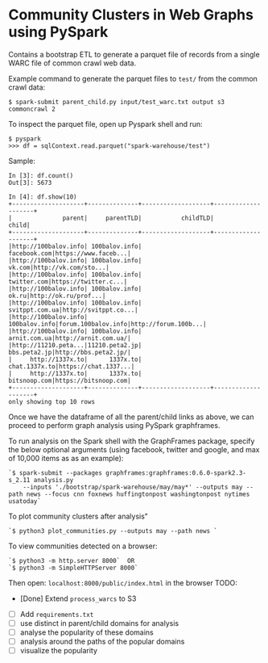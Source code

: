 # Community Clusters in Web Graphs using PySpark

Contains a bootstrap ETL to generate a parquet file of records from a single WARC file of common crawl web data.

Example command to generate the parquet files to ```test/``` from the common crawl data:

    $ spark-submit parent_child.py input/test_warc.txt output s3 commoncrawl 2 

To inspect the parquet file, open up Pyspark shell and run:

```
$ pyspark
>>> df = sqlContext.read.parquet("spark-warehouse/test")
```

Sample:
```
In [3]: df.count()
Out[3]: 5673

In [4]: df.show(10)
+--------------------+--------------+-------------------+--------------------+
|              parent|     parentTLD|           childTLD|               child|
+--------------------+--------------+-------------------+--------------------+
|http://100balov.info| 100balov.info|       facebook.com|https://www.faceb...|
|http://100balov.info| 100balov.info|             vk.com|http://vk.com/sto...|
|http://100balov.info| 100balov.info|        twitter.com|https://twitter.c...|
|http://100balov.info| 100balov.info|              ok.ru|http://ok.ru/prof...|
|http://100balov.info| 100balov.info|     svitppt.com.ua|http://svitppt.co...|
|http://100balov.info| 100balov.info|forum.100balov.info|http://forum.100b...|
|http://100balov.info| 100balov.info|       arnit.com.ua|http://arnit.com.ua/|
|http://11210.peta...|11210.peta2.jp|       bbs.peta2.jp|http://bbs.peta2.jp/|
|     http://1337x.to|      1337x.to|      chat.1337x.to|https://chat.1337...|
|     http://1337x.to|      1337x.to|       bitsnoop.com|https://bitsnoop.com|
+--------------------+--------------+-------------------+--------------------+
only showing top 10 rows

```
Once we have the dataframe of all the parent/child links as above, we can proceed 
to perform graph analysis using PySpark graphframes. 

To run analysis on the Spark shell with the GraphFrames package, specify the below optional arguments (using facebook, twitter and google, and max of 10,000 items as as an example):
    
    `$ spark-submit --packages graphframes:graphframes:0.6.0-spark2.3-s_2.11 analysis.py
        --inputs './bootstrap/spark-warehouse/may/may*' --outputs may --path news --focus cnn foxnews huffingtonpost washingtonpost nytimes usatoday`

To plot community clusters after analysis"

    `$ python3 plot_communities.py --outputs may --path news `

To view communities detected on a browser:

    `$ python3 -m http.server 8000`  OR
    `$ python3 -m SimpleHTTPServer 8000`

Then open:
`localhost:8000/public/index.html` in the browser
TODO:

- [Done] Extend `process_warcs` to S3
- [ ] Add `requirements.txt`
- [ ] use distinct in parent/child domains for analysis
- [ ] analyse the popularity of these domains
- [ ] analysis around the paths of the popular domains
- [ ] visualize the popularity 